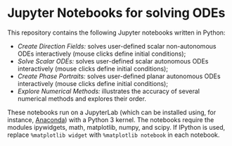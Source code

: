 # Jupyter Notebooks for solving ODEs
This repository contains the following Jupyter notebooks written in Python:

* *Create Direction Fields:* solves user-defined scalar non-autonomous ODEs interactively (mouse clicks define initial conditions);
* *Solve Scalar ODEs:* solves user-defined scalar autonomous ODEs interactively (mouse clicks define initial conditions);
* *Create Phase Portraits:* solves user-defined planar autonomous ODEs interactively (mouse clicks define initial conditions);
* *Explore Numerical Methods:* illustrates the accuracy of several numerical methods and explores their order.

These notebooks run on a JupyterLab (which can be installed using, for instance, [Anaconda](https://www.anaconda.com)) with a Python 3 kernel. The notebooks require the modules ipywidgets, math, matplotlib, numpy, and scipy. If IPython is used, replace `%matplotlib widget` with `%matplotlib notebook` in each notebook.

